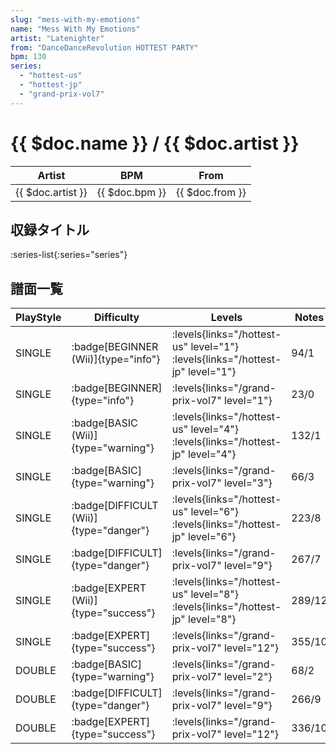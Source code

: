 ```yaml
---
slug: "mess-with-my-emotions"
name: "Mess With My Emotions"
artist: "Latenighter"
from: "DanceDanceRevolution HOTTEST PARTY"
bpm: 130
series:
  - "hottest-us"
  - "hottest-jp"
  - "grand-prix-vol7"
---
```


# {{ $doc.name }} / {{ $doc.artist }}

|Artist|BPM|From|
|------|---|----|
|{{ $doc.artist }}|{{ $doc.bpm }}|{{ $doc.from }}|

## 収録タイトル

:series-list{:series="series"}

## 譜面一覧

|PlayStyle|Difficulty|Levels|Notes|Movie|
|---------|----------|------|-----|-----|
|SINGLE| :badge[BEGINNER (Wii)]{type="info"}| :levels{links="/hottest-us" level="1"} :levels{links="/hottest-jp" level="1"}|94/1||
|SINGLE| :badge[BEGINNER]{type="info"}| :levels{links="/grand-prix-vol7" level="1"}|23/0||
|SINGLE| :badge[BASIC (Wii)]{type="warning"}| :levels{links="/hottest-us" level="4"} :levels{links="/hottest-jp" level="4"}|132/1||
|SINGLE| :badge[BASIC]{type="warning"}| :levels{links="/grand-prix-vol7" level="3"}|66/3||
|SINGLE| :badge[DIFFICULT (Wii)]{type="danger"}| :levels{links="/hottest-us" level="6"} :levels{links="/hottest-jp" level="6"}|223/8||
|SINGLE| :badge[DIFFICULT]{type="danger"}| :levels{links="/grand-prix-vol7" level="9"}|267/7||
|SINGLE| :badge[EXPERT (Wii)]{type="success"}| :levels{links="/hottest-us" level="8"} :levels{links="/hottest-jp" level="8"}|289/12||
|SINGLE| :badge[EXPERT]{type="success"}| :levels{links="/grand-prix-vol7" level="12"}|355/10||
|DOUBLE| :badge[BASIC]{type="warning"}| :levels{links="/grand-prix-vol7" level="2"}|68/2||
|DOUBLE| :badge[DIFFICULT]{type="danger"}| :levels{links="/grand-prix-vol7" level="9"}|266/9||
|DOUBLE| :badge[EXPERT]{type="success"}| :levels{links="/grand-prix-vol7" level="12"}|336/10||
